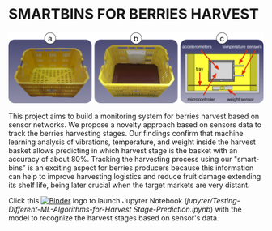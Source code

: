 # SMARTBINS FOR BERRIES HARVEST
![smartbins](images/fig-smartbin.png)

This project aims to build a monitoring system for berries harvest based on sensor networks. We propose a novelty approach based on sensors data to track the berries harvesting stages. Our findings confirm that machine learning analysis of vibrations, temperature, and weight inside the harvest basket allows predicting in which harvest stage is the basket with an accuracy of about 80%. Tracking the harvesting process using our "smart-bins" is an exciting aspect for berries producers because this information can help to improve harvesting logistics and reduce fruit damage extending its shelf life, being later crucial when the target markets are very distant.

Click this [![Binder](https://mybinder.org/badge_logo.svg)](https://mybinder.org/v2/gh/pgaleas/SMARTBINS/master) logo to launch Jupyter Notebook (*jupyter/Testing-Different-ML-Algorithms-for-Harvest Stage-Prediction.ipynb*) with the model to recognize the harvest stages based on sensor's data.
